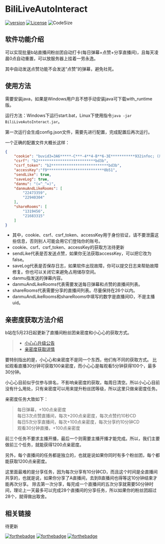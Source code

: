 # BiliLiveAutoInteract
[![version](https://img.shields.io/github/v/release/MociLSeng/BiliLiveAutoInteract)](https://github.com/MociLSeng/BiliLiveAutoInteract/releases)
[![License](https://img.shields.io/github/license/MociLSeng/BiliLiveAutoInteract?logo=mit)](https://opensource.org/licenses/MIT)
![CodeSize](https://img.shields.io/github/languages/code-size/MociLSeng/BiliLiveAutoInteract)

## 软件功能介绍

可以实现批量b站直播间粉丝团自动打卡(每日弹幕+点赞+分享直播间)，且每天凌晨0点自动重置，可以放服务器上挂着一劳永逸。

其中自动发送点赞功能不会发送“点赞”的弹幕，避免社死。

## 使用方法

需要安装java，如果是Windows用户且不想手动安装java可下载with_runtime版。

运行方法：Windows下运行start.bat，Linux下使用指令`java -jar BiliLiveAutoInteract.jar`。

第一次运行会生成config.json文件，需要先进行配置，完成配置后再次运行。

一个正确的配置文件大概长这样：

```json
{
    "cookie": "buvid3=3A6*****-C***-4**4-B**6-3E***********932infoc; (后面省略几百个字符)",
    "csrf": "b2**************************bd3b",
    "csrf_token": "b2**************************bd3b",
    "accessKey":"f9**************************0b51",
    "sendLike": true,
    "saveLog": true,
    "danmu": "(=^_^=)",
    "danmuAndLikeRooms": [
        "22473359",
        "22940304"
    ],
    "shareRooms": [
        "1319456",
        "21683315"
    ]
}
```
- 其中，cookie、csrf、csrf_token、accessKey用于身份验证，请不要泄露这些信息，否则别人可能会用它们登陆你的账号。
- cookie、csrf、csrf_token、accessKey的获取方法待更新
- sendLike代表是否发送点赞，如果你无法获取accessKey，可以把它改为false。
- saveLog代表是否保存日志，如果软件出现故障，你可以提交日志来帮助故障修复。你也可以关闭它来避免占用储存空间。
- danmu指发送的弹幕内容。
- danmuAndLikeRooms代表需要发送每日弹幕和点赞的直播间列表。
- shareRooms代表需要分享的直播间列表。尽量保持在26个以内。
- danmuAndLikeRooms和shareRooms中填写的数字是直播间ID，不是主播uid。

## 亲密度获取方法介绍

b站在5月23日起更新了直播间粉丝团亲密度和小心心的获取方式。

> - [小心心升级公告](https://link.bilibili.com/p/eden/news#/newsdetail?id=2780) <br>
> - [亲密度获取详情](https://www.bilibili.com/read/cv16760012)

要特别指出的是，小心心和亲密度不是同一个东西，他们有不同的获取方式。
比如观看直播30分钟可获取100亲密度，而小心心是每观看5分钟获得100个，最多30分钟。

小心心目前似乎仅参与排名，不影响亲密度的获取，每周日清空。所以小心心目前没有什么用处，只有亲密度可以用来提升粉丝团等级，所以这里只做亲密度任务。

亲密度任务大致如下：
> 每日弹幕，+100点亲密度 <br>
> 每日3次点赞直播间，每次+200点亲密度，每次点赞约10秒CD <br>
> 每日5次分享直播间，每次+100点亲密度，每次分享约10分钟CD <br>
> 观看30分钟直播，+100点亲密度 <br>

前三个任务不要求主播开播，最后一个则需要主播开播才能完成。所以，我们主要做前三个任务，就能获得1200点亲密度。

另外，每个直播间的任务都是独立的，也就是说如果你同时有多个粉丝团，每个都能获取1200点亲密度。

这里面最难的是分享任务，因为每次分享有10分钟CD，而且这个时间是全直播间共享的，也就是说，如果你分享了A直播间，去到B直播间也得等这10分钟结束才能再次分享。
除去第一次分享，每完成一个直播间的五次分享就需要50分钟时间，理论上一天最多可以完成28个直播间的分享任务，所以如果你的粉丝团超过28个，就得做出取舍。


## 相关链接
待更新

[![forthebadge](https://forthebadge.com/images/badges/contains-cat-gifs.svg)](https://forthebadge.com)
[![forthebadge](https://forthebadge.com/images/badges/built-with-love.svg)](https://forthebadge.com)
[![forthebadge](https://forthebadge.com/images/badges/powered-by-coffee.svg)](https://forthebadge.com)
